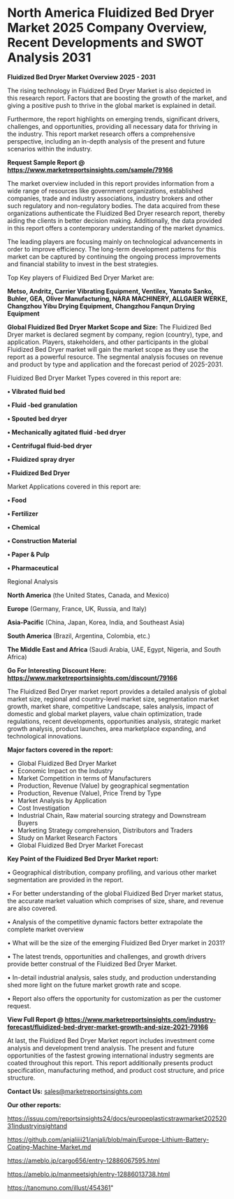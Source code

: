 # North America Fluidized Bed Dryer Market 2025 Company Overview, Recent Developments and SWOT Analysis 2031

<Strong> Fluidized Bed Dryer Market Overview 2025 - 2031</strong>

The rising technology in Fluidized Bed Dryer Market is also depicted in this research report. Factors that are boosting the growth of the market, and giving a positive push to thrive in the global market is explained in detail.

Furthermore, the report highlights on emerging trends, significant drivers, challenges, and opportunities, providing all necessary data for thriving in the industry. This report market research offers a comprehensive perspective, including an in-depth analysis of the present and future scenarios within the industry.

<strong>Request Sample Report @ <a href=https://www.marketreportsinsights.com/sample/79166>https://www.marketreportsinsights.com/sample/79166</a></strong>

The market overview included in this report provides information from a wide range of resources like government organizations, established companies, trade and industry associations, industry brokers and other such regulatory and non-regulatory bodies. The data acquired from these organizations authenticate the Fluidized Bed Dryer research report, thereby aiding the clients in better decision making. Additionally, the data provided in this report offers a contemporary understanding of the market dynamics.

The leading players are focusing mainly on technological advancements in order to improve efficiency. The long-term development patterns for this market can be captured by continuing the ongoing process improvements and financial stability to invest in the best strategies.

Top Key players of Fluidized Bed Dryer Market are:

<strong>Metso, Andritz, Carrier Vibrating Equipment, Ventilex, Yamato Sanko, Buhler, GEA, Oliver Manufacturing, NARA MACHINERY, ALLGAIER WERKE, Changzhou Yibu Drying Equipment, Changzhou Fanqun Drying Equipment</strong>

<strong><b>Global Fluidized Bed Dryer Market Scope and Size:</b></strong>
The Fluidized Bed Dryer market is declared segment by company, region (country), type, and application. Players, stakeholders, and other participants in the global Fluidized Bed Dryer market will gain the market scope as they use the report as a powerful resource. The segmental analysis focuses on revenue and product by type and application and the forecast period of 2025-2031.

Fluidized Bed Dryer Market Types covered in this report are:

<strong>• Vibrated fluid bed

• Fluid -bed granulation

• Spouted bed dryer

• Mechanically agitated fluid -bed dryer

• Centrifugal fluid-bed dryer

• Fluidized spray dryer

• Fluidized Bed Dryer</strong>

Market Applications covered in this report are:

<strong>• Food

• Fertilizer

• Chemical

• Construction Material

• Paper & Pulp

• Pharmaceutical</strong> 

Regional Analysis

<strong>North America</strong> (the United States, Canada, and Mexico)

<strong>Europe</strong> (Germany, France, UK, Russia, and Italy)

<strong>Asia-Pacific</strong> (China, Japan, Korea, India, and Southeast Asia)

<strong>South America</strong> (Brazil, Argentina, Colombia, etc.)

<strong>The Middle East and Africa</strong> (Saudi Arabia, UAE, Egypt, Nigeria, and South Africa)

<strong>Go For Interesting Discount Here: <a href=https://www.marketreportsinsights.com/discount/79166>https://www.marketreportsinsights.com/discount/79166</a></strong>

The Fluidized Bed Dryer market report provides a detailed analysis of global market size, regional and country-level market size, segmentation market growth, market share, competitive Landscape, sales analysis, impact of domestic and global market players, value chain optimization, trade regulations, recent developments, opportunities analysis, strategic market growth analysis, product launches, area marketplace expanding, and technological innovations.

<strong><b>Major factors covered in the report:</b></strong>
<ul>
  <li>Global Fluidized Bed Dryer Market </li>
  <li>Economic Impact on the Industry</li>
  <li>Market Competition in terms of Manufacturers</li>
  <li>Production, Revenue (Value) by geographical segmentation</li>
  <li>Production, Revenue (Value), Price Trend by Type</li>
  <li>Market Analysis by Application</li>
  <li>Cost Investigation</li>
  <li>Industrial Chain, Raw material sourcing strategy and Downstream Buyers</li>
  <li>Marketing Strategy comprehension, Distributors and Traders</li>
  <li>Study on Market Research Factors</li>
  <li>Global Fluidized Bed Dryer Market Forecast</li>
</ul>

<strong><b>Key Point of the Fluidized Bed Dryer Market report:</b></strong>

• Geographical distribution, company profiling, and various other market segmentation are provided in the report.

• For better understanding of the global Fluidized Bed Dryer market status, the accurate market valuation which comprises of size, share, and revenue are also covered.

• Analysis of the competitive dynamic factors better extrapolate the complete market overview

• What will be the size of the emerging Fluidized Bed Dryer market in 2031?

• The latest trends, opportunities and challenges, and growth drivers provide better construal of the Fluidized Bed Dryer Market.

• In-detail industrial analysis, sales study, and production understanding shed more light on the future market growth rate and scope.

• Report also offers the opportunity for customization as per the customer request.

<strong><b>View Full Report @ <a href=https://www.marketreportsinsights.com/industry-forecast/fluidized-bed-dryer-market-growth-and-size-2021-79166>https://www.marketreportsinsights.com/industry-forecast/fluidized-bed-dryer-market-growth-and-size-2021-79166</a></b></strong>


At last, the Fluidized Bed Dryer Market report includes investment come analysis and development trend analysis. The present and future opportunities of the fastest growing international industry segments are coated throughout this report. This report additionally presents product specification, manufacturing method, and product cost structure, and price structure.

<strong>Contact Us:</strong>
sales@marketreportsinsights.com

<strong>Our other reports:</strong>

<a href=https://issuu.com/reportsinsights24/docs/europeplasticstrawmarket20252031industryinsightand>https://issuu.com/reportsinsights24/docs/europeplasticstrawmarket20252031industryinsightand</a>

<a href=https://github.com/anjaliiii21/anjali/blob/main/Europe-Lithium-Battery-Coating-Machine-Market.md>https://github.com/anjaliiii21/anjali/blob/main/Europe-Lithium-Battery-Coating-Machine-Market.md</a>

<a href=https://ameblo.jp/cargo656/entry-12886067595.html>https://ameblo.jp/cargo656/entry-12886067595.html</a>

<a href=https://ameblo.jp/manmeetsigh/entry-12886013738.html>https://ameblo.jp/manmeetsigh/entry-12886013738.html</a>

<a href=https://tanomuno.com/illust/454361>https://tanomuno.com/illust/454361</a>"
